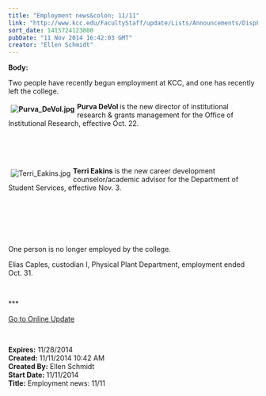 ```yaml
---
title: "Employment news&colon; 11/11"
link: "http://www.kcc.edu/FacultyStaff/update/Lists/Announcements/DispForm.aspx?ID=1719"
sort_date: 1415724123000
pubDate: "11 Nov 2014 16:42:03 GMT"
creator: "Ellen Schmidt"
---
```


<div><b>Body:</b> <div class="ExternalClass288476457BC9449E97006F510FE23929"><p>​Two people have recently begun employment at KCC, and one has recently left the college.</p>
<p><strong><img alt="Purva_DeVol.jpg" src="/FacultyStaff/update/Documents/Purva_DeVol.jpg" style="vertical-align:auto;float:left;margin:5px" /></strong><strong>Purva DeVol </strong>is the new director of institutional research &amp; grants management for the Office of Institutional Research, effective Oct. 22.</p>
<p><br /><br /></p>
<p><br /><img alt="Terri_Eakins.jpg" src="/FacultyStaff/update/Documents/Terri_Eakins.jpg" style="vertical-align:auto;float:left;margin:5px" /><strong>Terri Eakins </strong>is the new career development counselor/academic advisor for the Department of Student Services, effective Nov. 3.</p>
<p> </p>
<p>  </p>
<p> </p>
<p>One person is no longer employed by the college.</p>
<p>Elias Caples, custodian I, Physical Plant Department, employment ended Oct. 31.</p>
<p> </p>
<p>***</p>
<p><a href="/update">Go to Online Update</a></p>
<p><br /></p></div></div>
<div><b>Expires:</b> 11/28/2014</div>
<div><b>Created:</b> 11/11/2014 10:42 AM</div>
<div><b>Created By:</b> Ellen Schmidt</div>
<div><b>Start Date:</b> 11/11/2014</div>
<div><b>Title:</b> Employment news: 11/11</div>
